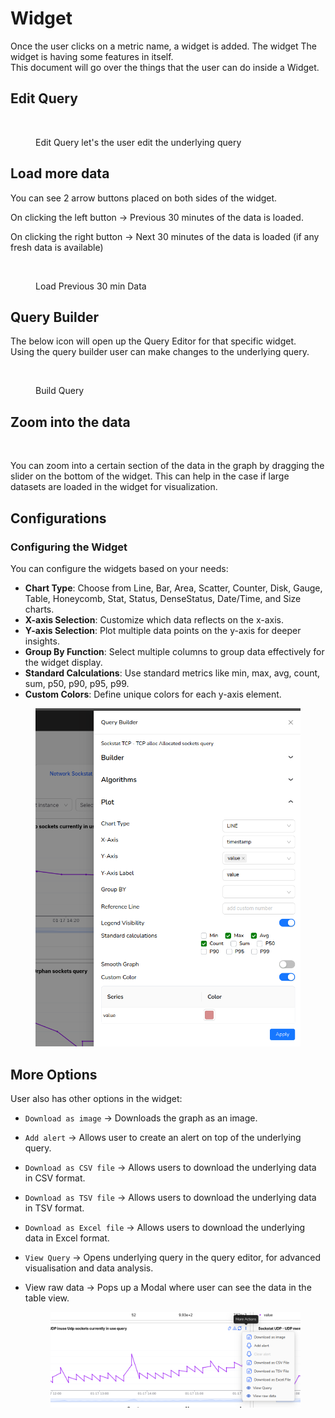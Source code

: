 # Widget

Once the user clicks on a metric name, a widget is added. The widget The widget is having some features in itself.\
This document will go over the things that the user can do inside a Widget.

## Edit Query

<figure><img src="../../.gitbook/assets/image (173).png" alt=""><figcaption><p>Edit Query let's the user edit the underlying query</p></figcaption></figure>

## Load more data

You can see 2 arrow buttons placed on both sides of the widget.

On clicking the left button -> Previous 30 minutes of the data is loaded.

On clicking the right button -> Next 30 minutes of the data is loaded (if any fresh data is available)

<figure><img src="../../.gitbook/assets/image (176).png" alt=""><figcaption><p>Load Previous 30 min Data</p></figcaption></figure>

## Query Builder

The below icon will open up the Query Editor for that specific widget.\
Using the query builder user can make changes to the underlying query.

<figure><img src="../../.gitbook/assets/image (177).png" alt=""><figcaption><p>Build Query</p></figcaption></figure>

## Zoom into the data

<figure><img src="../../.gitbook/assets/image (183).png" alt=""><figcaption></figcaption></figure>

You can zoom into a certain section of the data in the graph by dragging the slider on the bottom of the widget. This can help in the case if large datasets are loaded in the widget for visualization.

## Configurations

### Configuring the Widget

You can configure the widgets based on your needs:

* **Chart Type**: Choose from Line, Bar, Area, Scatter, Counter, Disk, Gauge, Table, Honeycomb, Stat, Status, DenseStatus, Date/Time, and Size charts.
* **X-axis Selection**: Customize which data reflects on the x-axis.
* **Y-axis Selection**: Plot multiple data points on the y-axis for deeper insights.
* **Group By Function**: Select multiple columns to group data effectively for the widget display.
* **Standard Calculations**: Use standard metrics like min, max, avg, count, sum, p50, p90, p95, p99.
* **Custom Colors**: Define unique colors for each y-axis element.

<figure><img src="../../.gitbook/assets/image (240).png" alt=""><figcaption></figcaption></figure>

## More Options

User also has other options in the widget:



* `Download as image` -> Downloads the graph as an image.
* `Add alert` -> Allows user to create an alert on top of the underlying query.
* `Download as CSV file` -> Allows users to download the underlying data in CSV format.
* `Download as TSV file` -> Allows users to download the underlying data in TSV format.
* `Download as Excel file` -> Allows users to download the underlying data in Excel format.
* `View Query` -> Opens underlying query in the query editor, for advanced visualisation and data analysis.
*   View raw data -> Pops up a Modal  where user can see the data in the table view.&#x20;

    <figure><img src="../../.gitbook/assets/image (248).png" alt=""><figcaption></figcaption></figure>

